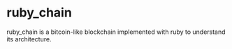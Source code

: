 ruby_chain
===

ruby_chain is a bitcoin-like blockchain implemented with ruby to understand its architecture.
